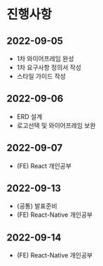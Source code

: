 # 진행사항
## 2022-09-05
- 1차 와이어프레임 완성
- 1차 요구사항 정의서 작성
- 스타일 가이드 작성

## 2022-09-06
- ERD 설계
- 로고선택 및 와이어프레임 보완

## 2022-09-07
- (FE) React 개인공부

## 2022-09-13
- (공통) 발표준비
- (FE) React-Native 개인공부

## 2022-09-14
- (FE) React-Native 개인공부
